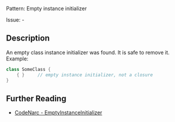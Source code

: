 Pattern: Empty instance initializer

Issue: -

## Description

An empty class instance initializer was found. It is safe to remove it. Example:

``` groovy
class SomeClass {
    { }     // empty instance initializer, not a closure
}
```

## Further Reading

* [CodeNarc - EmptyInstanceInitializer](http://codenarc.sourceforge.net/codenarc-rules-basic.html#EmptyInstanceInitializer)